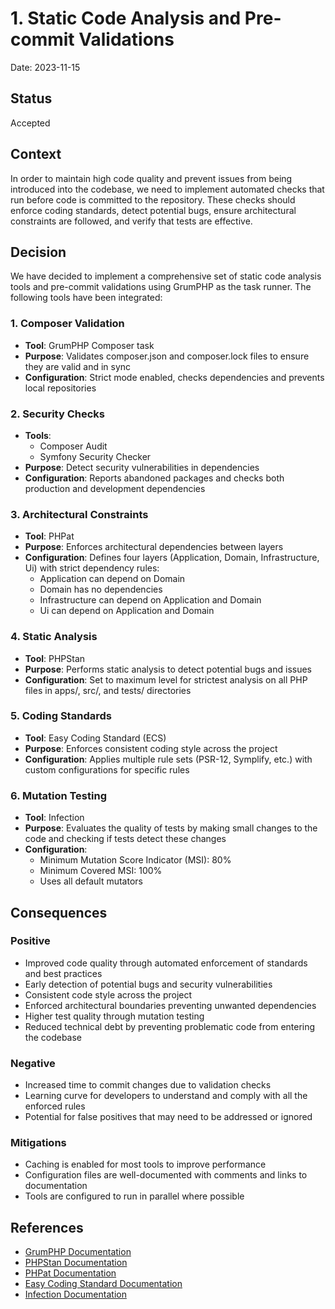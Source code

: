 # 1. Static Code Analysis and Pre-commit Validations

Date: 2023-11-15

## Status

Accepted

## Context

In order to maintain high code quality and prevent issues from being introduced into the codebase, we need to implement 
automated checks that run before code is committed to the repository. These checks should enforce coding standards, 
detect potential bugs, ensure architectural constraints are followed, and verify that tests are effective.

## Decision

We have decided to implement a comprehensive set of static code analysis tools and pre-commit validations using GrumPHP 
as the task runner. The following tools have been integrated:

### 1. Composer Validation

- **Tool**: GrumPHP Composer task
- **Purpose**: Validates composer.json and composer.lock files to ensure they are valid and in sync
- **Configuration**: Strict mode enabled, checks dependencies and prevents local repositories

### 2. Security Checks

- **Tools**: 
  - Composer Audit
  - Symfony Security Checker
- **Purpose**: Detect security vulnerabilities in dependencies
- **Configuration**: Reports abandoned packages and checks both production and development dependencies

### 3. Architectural Constraints

- **Tool**: PHPat
- **Purpose**: Enforces architectural dependencies between layers
- **Configuration**: Defines four layers (Application, Domain, Infrastructure, Ui) with strict dependency rules:
  - Application can depend on Domain
  - Domain has no dependencies
  - Infrastructure can depend on Application and Domain
  - Ui can depend on Application and Domain

### 4. Static Analysis

- **Tool**: PHPStan
- **Purpose**: Performs static analysis to detect potential bugs and issues
- **Configuration**: Set to maximum level for strictest analysis on all PHP files in apps/, src/, and tests/ directories

### 5. Coding Standards

- **Tool**: Easy Coding Standard (ECS)
- **Purpose**: Enforces consistent coding style across the project
- **Configuration**: Applies multiple rule sets (PSR-12, Symplify, etc.) with custom configurations for specific rules

### 6. Mutation Testing

- **Tool**: Infection
- **Purpose**: Evaluates the quality of tests by making small changes to the code and checking if tests detect these changes
- **Configuration**: 
  - Minimum Mutation Score Indicator (MSI): 80%
  - Minimum Covered MSI: 100%
  - Uses all default mutators

## Consequences

### Positive

- Improved code quality through automated enforcement of standards and best practices
- Early detection of potential bugs and security vulnerabilities
- Consistent code style across the project
- Enforced architectural boundaries preventing unwanted dependencies
- Higher test quality through mutation testing
- Reduced technical debt by preventing problematic code from entering the codebase

### Negative

- Increased time to commit changes due to validation checks
- Learning curve for developers to understand and comply with all the enforced rules
- Potential for false positives that may need to be addressed or ignored

### Mitigations

- Caching is enabled for most tools to improve performance
- Configuration files are well-documented with comments and links to documentation
- Tools are configured to run in parallel where possible

## References

- [GrumPHP Documentation](https://github.com/phpro/grumphp)
- [PHPStan Documentation](https://phpstan.org/user-guide/getting-started)
- [PHPat Documentation](https://github.com/carlosas/phpat)
- [Easy Coding Standard Documentation](https://github.com/symplify/easy-coding-standard)
- [Infection Documentation](https://infection.github.io/guide/)